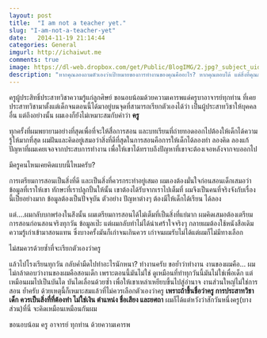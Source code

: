 ```yaml
---
layout: post
title:  "I am not a teacher yet."
slug: "I-am-not-a-teacher-yet"
date:   2014-11-19 21:14:44
categories: General
imgurl: http://ichaiwut.me
comments: true
image: https://dl-web.dropbox.com/get/Public/BlogIMG/2.jpg?_subject_uid=17122608&w=AACrmjgdp2Ce_31PjHFL8rNPqKQ7KRQSQRlvt23DWm-O4g
description: "หากคุณลองถามตัวเองว่าเป้าหมายของการทำงานของคุณคืออะไร? หากคุณตอบได้ แต่สิ่งที่คุณกำลังเป็นและทำอยู่มันไม่ได้เหมือนที่คุณคิดไว้แต่แรก แล้วคุณจะทำอย่างไรกัน?"
---
```

ครูผู้ประสิทธิ์ประสาทวิชาความรู้แก่ลูกศิษย์ ขอนอบน้อมด้วยความเคารพแด่ครูบาอาจารย์ทุกท่าน ที่เคยประสาทวิชามาตั้งแต่เด็กจนตอนนี้ได้มาอยู่บนจุดที่สามารถเรียกตัวเองได้ว่า เป็นผู้ประสาทวิชาให้บุคคลอื่น แต่ถึงอย่างนั้น ผมเองก็ยังไม่เหมาะสมกับคำว่า **ครู**

ทุกครั้งที่ผมพยายามอย่างที่สุดเพื่อที่จะให้สื่อการสอน และบทเรียนที่ถ่ายทอดออกไปต้องให้เด็กได้ความรู้ให้มากที่สุด ผมฝันและคิดอยู่เสมอว่าสิ่งที่ดีที่สุดในการสอนคือการให้เด็กได้ลองทำ ลองคิด ลองแก้ปัญหาที่ผมเคยเจอจากประสบการทำงาน เพื่อให้เขาได้ทราบถึงปัญหาที่เขาจะต้องเจอหลังจากจบออกไป

มีครูคนไหนเคยคิดแบบนี้ไหมครับ?

การเตรียมการสอนเป็นสิ่งที่ดี และเป็นสิ่งที่ควรกระทำอยู่เสมอ ผมเองต้องมั่นใจก่อนสอนเด็กเสมอว่าข้อมูลที่เราให้เขา ทักษะที่เราปลูกปั้นให้นั้น เขาต้องได้รับจากเราไปเต็มที่ ผมจึงเป็นคนที่จริงจังกับเรื่องนี้เป็ยอย่างมาก ข้อมูลต้องเป็นปัจจุบัน ตัวอย่าง ปัญหาต่างๆ ต้องมีให้เด็กได้เรียน ได้ลอง

แต่....ผมกลับบกพร่องในส่ิงนั้น ผมเตรียมการสอนได้ไม่เต็มที่เป็นสิ่งที่แย่มาก ผมคิดเสมอต้องเตรียมการสอนก่อนสอนจริงทุกวัน ข้อมูลเป๊ะ แต่ผมกลับทำไม่ได้น่าเศร้าใจจริงๆ กลายผมต้องใช้หนังสือเดิม ความรู้เก่าเข้ามาสอนแทน ซึ่งบางครั้งมันก็เก่าจนเกินควร เก่าจนผมรับไม่ได้แต่ผมก็ไม่มีทางเลือก

ไม่สมควรด้วยซ้ำที่จะเรียกตัวเองว่าครู

แล้วไปโรงเรียนทุกวัน กลับค่ำมืดไปทำอะไรนักหนา? ทำงานครับ ขอย้ำว่าทำงาน งานของผมคือ... ผมไม่กล้าตอบว่างานของผมคือสอนเด็ก เพราะตอนนี้มันไม่ใช่ ดูเหมือนที่ทำทุกวันนี้มันไม่ใช่เพื่อเด็ก แต่เหมือนผมไปเป็นบันได บันไดเลื่อนด้วยซ้ำ เพื่อให้เขาเหล่าเหยียบขึ้นไปสู่อำนาจ งานส่วนใหญ่ไม่ใช่การสอน ย้ำครับ ด้วยเหตุนี้ก็เหมาะสมแล้วที่ไม่ควรเลือกตัวเองว่าครู **เพราะถ้าขึ้นชื่อว่าครู การประสาทวิชาเด็ก ควรเป็นสิ่งที่ที่ต้องทำ ไม่ใช่เงิน ตำแหน่ง ชื่อเสียง และยศถา** ผมก็ได้แต่หวังว่าสักวันหนึ่งครู(บางส่วน)ที่นี่ จะคิดเหมือนเหมือนกันผม

ขอนอบน้อม ครู อาจารย์ ทุกท่าน ด้วยความเคารพ